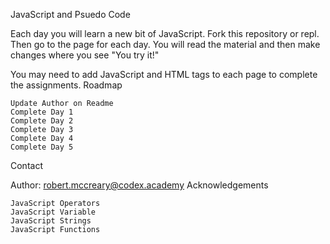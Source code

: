 JavaScript and Psuedo Code

Each day you will learn a new bit of JavaScript. Fork this repository or repl. Then go to the page for each day. You will read the material and then make changes where you see "You try it!"

You may need to add JavaScript and HTML tags to each page to complete the assignments.
Roadmap

    Update Author on Readme
    Complete Day 1
    Complete Day 2
    Complete Day 3
    Complete Day 4
    Complete Day 5

Contact

Author: robert.mccreary@codex.academy
Acknowledgements

    JavaScript Operators
    JavaScript Variable
    JavaScript Strings
    JavaScript Functions


